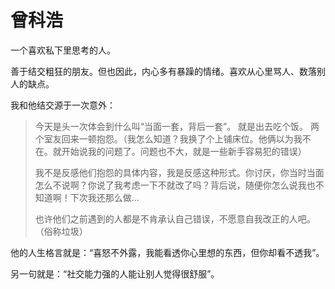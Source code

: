 # 曾科浩

一个喜欢私下里思考的人。

善于结交粗狂的朋友。但也因此，内心多有暴躁的情绪。喜欢从心里骂人、数落别人的缺点。

我和他结交源于一次意外：

> 今天是头一次体会到什么叫“当面一套，背后一套”。 就是出去吃个饭。 两个室友回来一顿抱怨。（我怎么知道？我换了个上铺床位。他俩以为我不在。就开始说我的问题了。问题也不大，就是一些新手容易犯的错误） 
>
> 我不是反感他们抱怨的具体内容，我是反感这种形式。你讨厌，你当时当面怎么不说啊？你说了我考虑一下不就改了吗？背后说，随便你怎么说我也不知道啊！下次我还那么做… 
>
> 也许他们之前遇到的人都是不肯承认自己错误，不愿意自我改正的人吧。（俗称垃圾）

他的人生格言就是：“喜怒不外露，我能看透你心里想的东西，但你却看不透我”。

另一句就是：“社交能力强的人能让别人觉得很舒服”。

